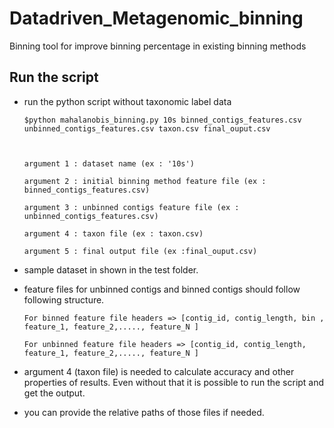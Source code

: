 # Datadriven_Metagenomic_binning
Binning tool for improve binning percentage in existing binning methods

Run the script
------------

* run the python script without taxonomic label data

      $python mahalanobis_binning.py 10s binned_contigs_features.csv unbinned_contigs_features.csv taxon.csv final_ouput.csv



      argument 1 : dataset name (ex : '10s')

      argument 2 : initial binning method feature file (ex : binned_contigs_features.csv)

      argument 3 : unbinned contigs feature file (ex : unbinned_contigs_features.csv)

      argument 4 : taxon file (ex : taxon.csv)

      argument 5 : final output file (ex :final_ouput.csv)


* sample dataset in shown in the test folder.

* feature files for unbinned contigs and binned contigs should follow following structure.
      
      For binned feature file headers => [contig_id, contig_length, bin , feature_1, feature_2,....., feature_N ]
      
      For unbinned feature file headers => [contig_id, contig_length, feature_1, feature_2,....., feature_N ]

* argument 4 (taxon file) is needed to calculate accuracy and other properties of results. Even without that it is possible to run the script and get the output.

* you can provide the relative paths of those files if needed.
